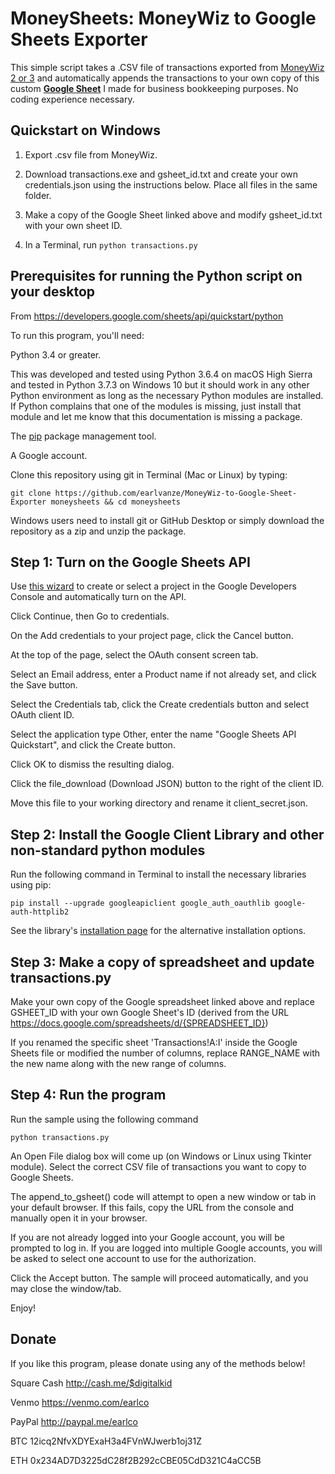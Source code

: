 # MoneySheets: MoneyWiz to Google Sheets Exporter
This simple script takes a .CSV file of transactions exported from <a href="https://wiz.money">MoneyWiz 2 or 3</a> and automatically appends the transactions to your own copy of this custom <a href="https://docs.google.com/spreadsheets/d/10PmGsjxMXvIMDIig1QiS-YVYxqOClZEvEu8B9Z69MeA/copy"><b>Google Sheet</b></a> I made for business bookkeeping purposes. No coding experience necessary.

## Quickstart on Windows
1) Export .csv file from MoneyWiz.

2) Download transactions.exe and gsheet_id.txt and create your own credentials.json using the instructions below. Place all files in the same folder.

3) Make a copy of the Google Sheet linked above and modify gsheet_id.txt with your own sheet ID.

4) In a Terminal, run `python transactions.py`

## Prerequisites for running the Python script on your desktop
From https://developers.google.com/sheets/api/quickstart/python

To run this program, you'll need:

Python 3.4 or greater.

This was developed and tested using Python 3.6.4 on macOS High Sierra and tested in Python 3.7.3 on Windows 10 
but it should work in any other Python environment as long as the necessary Python modules are installed.
If Python complains that one of the modules is missing, just install that module and let me know that this
documentation is missing a package.

The <a href="https://pypi.python.org/pypi/pip">pip</a> package management tool.

A Google account.

Clone this repository using git in Terminal (Mac or Linux) by typing:
```
git clone https://github.com/earlvanze/MoneyWiz-to-Google-Sheet-Exporter moneysheets && cd moneysheets
```
Windows users need to install git or GitHub Desktop or simply download the repository as a zip and unzip the package.

## Step 1: Turn on the Google Sheets API
Use <a href="https://console.developers.google.com/start/api?id=sheets.googleapis.com">this wizard</a> to create or
select a project in the Google Developers Console and automatically turn on the API.

Click Continue, then Go to credentials.

On the Add credentials to your project page, click the Cancel button.

At the top of the page, select the OAuth consent screen tab.

Select an Email address, enter a Product name if not already set, and click the Save button.

Select the Credentials tab, click the Create credentials button and select OAuth client ID.

Select the application type Other, enter the name "Google Sheets API Quickstart", and click the Create button.

Click OK to dismiss the resulting dialog.

Click the file_download (Download JSON) button to the right of the client ID.

Move this file to your working directory and rename it client_secret.json.


## Step 2: Install the Google Client Library and other non-standard python modules
Run the following command in Terminal to install the necessary libraries using pip:
```
pip install --upgrade googleapiclient google_auth_oauthlib google-auth-httplib2
```
See the library's <a href="https://developers.google.com/api-client-library/python/start/installation">installation page</a> for the alternative installation options.

## Step 3: Make a copy of spreadsheet and update transactions.py
Make your own copy of the Google spreadsheet linked above and replace GSHEET_ID
with your own Google Sheet's ID (derived from the URL https://docs.google.com/spreadsheets/d/{SPREADSHEET_ID})

If you renamed the specific sheet 'Transactions!A:I' inside the Google Sheets file or modified the number of columns,
replace RANGE_NAME with the new name along with the new range of columns.

## Step 4: Run the program
Run the sample using the following command
```
python transactions.py
```
An Open File dialog box will come up (on Windows or Linux using Tkinter module). Select the correct CSV file of transactions you want to copy to Google Sheets.

The append_to_gsheet() code will attempt to open a new window or tab in your default browser. If this fails, copy the URL from the console and manually open it in your browser.

If you are not already logged into your Google account, you will be prompted to log in.
If you are logged into multiple Google accounts, you will be asked to select one account to use for the authorization.

Click the Accept button.
The sample will proceed automatically, and you may close the window/tab.

Enjoy!

## Donate

If you like this program, please donate using any of the methods below!


Square Cash	http://cash.me/$digitalkid

Venmo	https://venmo.com/earlco

PayPal	http://paypal.me/earlco

BTC	12icq2NfvXDYExaH3a4FVnWJwerb1oj31Z

ETH	0x234AD7D3225dC28f2B292cCBE05CdD321C4aCC5B
